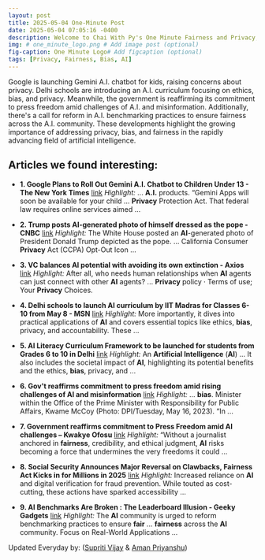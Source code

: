```yaml
---
layout: post
title: 2025-05-04 One-Minute Post
date: 2025-05-04 07:05:16 -0400
description: Welcome to Chai With Py's One Minute Fairness and Privacy, which aims to provide you the current happenings in the world of Fairness, Privacy, and AI.
img: # one_minute_logo.png # Add image post (optional)
fig-caption: One Minute Logo# Add figcaption (optional)
tags: [Privacy, Fairness, Bias, AI]
---
```


Google is launching Gemini A.I. chatbot for kids, raising concerns about privacy. Delhi schools are introducing an A.I. curriculum focusing on ethics, bias, and privacy. Meanwhile, the government is reaffirming its commitment to press freedom amid challenges of A.I. and misinformation. Additionally, there's a call for reform in A.I. benchmarking practices to ensure fairness across the A.I. community. These developments highlight the growing importance of addressing privacy, bias, and fairness in the rapidly advancing field of artificial intelligence.

## Articles we found interesting:

- **1. Google Plans to Roll Out Gemini <b>A.I.</b> Chatbot to Children Under 13 - The New York Times** [link](https://www.nytimes.com/2025/05/02/technology/google-gemini-ai-chatbot-kids.html)
_Highlight:_ ... <b>A.I.</b> products. “Gemini Apps will soon be available for your child ... <b>Privacy</b> Protection Act. That federal law requires online services aimed&nbsp;...

- **2. Trump posts <b>AI</b>-generated photo of himself dressed as the pope - CNBC** [link](https://www.cnbc.com/2025/05/03/trump-pope-ai-image.html)
_Highlight:_ The White House posted an <b>AI</b>-generated photo of President Donald Trump depicted as the pope. ... California Consumer <b>Privacy</b> Act (CCPA) Opt-Out Icon&nbsp;...

- **3. VC balances <b>AI</b> potential with avoiding its own extinction - Axios** [link](https://www.axios.com/2025/05/02/venture-capital-ai-marc-andreessen)
_Highlight:_ After all, who needs human relationships when <b>AI</b> agents can just connect with other <b>AI</b> agents? ... <b>Privacy</b> policy &middot; Terms of use; Your <b>Privacy</b> Choices.

- **4. Delhi schools to launch <b>AI</b> curriculum by IIT Madras for Classes 6-10 from May 8 - MSN** [link](https://www.msn.com/en-in/money/news/delhi-schools-to-launch-ai-curriculum-by-iit-madras-for-classes-6-10-from-may-8/ar-AA1E5YOf%3Focid%3Dfinance-verthp-feeds)
_Highlight:_ More importantly, it dives into practical applications of <b>AI</b> and covers essential topics like ethics, <b>bias</b>, privacy, and accountability. These&nbsp;...

- **5. <b>AI</b> Literacy Curriculum Framework to be launched for students from Grades 6 to 10 in Delhi** [link](https://connectgujarat.com/education/ai-literacy-curriculum-framework-to-be-launched-for-students-from-grades-6-to-10-in-delhi-9029067)
_Highlight:_ An <b>Artificial Intelligence</b> (<b>AI</b>) ... It also includes the societal impact of <b>AI</b>, highlighting its potential benefits and the ethics, <b>bias</b>, privacy, and&nbsp;...

- **6. Gov&#39;t reaffirms commitment to press freedom amid rising challenges of <b>AI</b> and misinformation** [link](https://newsroom.gy/2025/05/03/govt-reaffirms-commitment-to-press-freedom-amid-rising-challenges-of-ai-and-misinformation/)
_Highlight:_ ... <b>bias</b>. Minister within the Office of the Prime Minister with Responsibility for Public Affairs, Kwame McCoy (Photo: DPI/Tuesday, May 16, 2023). “In&nbsp;...

- **7. Government reaffirms commitment to Press Freedom amid <b>AI</b> challenges – Kwakye Ofosu** [link](https://www.myjoyonline.com/government-reaffirms-commitment-to-press-freedom-amid-ai-challenges-kwakye-ofosu/)
_Highlight:_ “Without a journalist anchored in <b>fairness</b>, credibility, and ethical judgment, <b>AI</b> risks becoming a force that undermines the very freedoms it could&nbsp;...

- **8. Social Security Announces Major Reversal on Clawbacks, <b>Fairness</b> Act Kicks in for Millions in 2025** [link](https://otenews.com/social-security-announces-major-reversal-on-clawbacks-fairness-act-kicks-in-for-millions-in-2025/)
_Highlight:_ Increased reliance on <b>AI</b> and digital verification for fraud prevention. While touted as cost-cutting, these actions have sparked accessibility&nbsp;...

- **9. <b>AI</b> Benchmarks Are Broken : The Leaderboard Illusion - Geeky Gadgets** [link](https://www.geeky-gadgets.com/ai-leaderboard-flaws-explained/)
_Highlight:_ The <b>AI</b> community is urged to reform benchmarking practices to ensure <b>fair</b> ... <b>fairness</b> across the <b>AI</b> community. Focus on Real-World Applications&nbsp;...


Updated Everyday by: (<a href="https://supritivijay.github.io/">Supriti Vijay</a> & <a href="https://amanpriyanshu.github.io/">Aman Priyanshu</a>)

